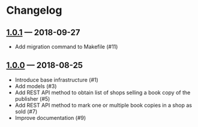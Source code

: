 # Changelog

## [1.0.1] — 2018-09-27

*   Add migration command to Makefile (#11)

## [1.0.0] — 2018-08-25

*   Introduce base infrastructure (#1)
*   Add models (#3)
*   Add REST API method to obtain list of shops selling a book copy of the
    publisher (#5)
*   Add REST API method to mark one or multiple book copies in a shop as sold
    (#7)
*   Improve documentation (#9)

[1.0.1]: https://github.com/venomspawn/shakuro/compare/1.0.0...1.0.1
[1.0.0]: https://github.com/venomspawn/shakuro/compare/3373e86a644e77430636f7ac957b5e93742c1544...1.0.0
